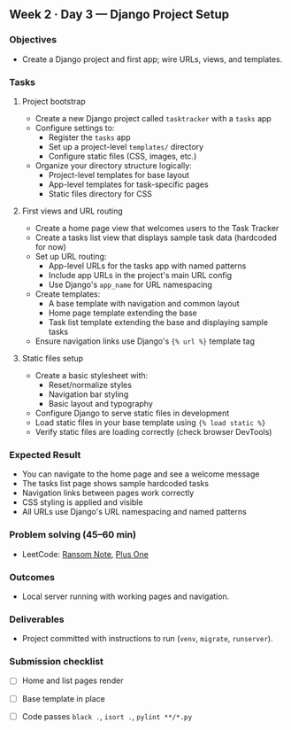 ## Week 2 · Day 3 — Django Project Setup

### Objectives
- Create a Django project and first app; wire URLs, views, and templates.

### Tasks
1) Project bootstrap
   - Create a new Django project called `tasktracker` with a `tasks` app
   - Configure settings to:
     - Register the `tasks` app
     - Set up a project-level `templates/` directory
     - Configure static files (CSS, images, etc.)
   - Organize your directory structure logically:
     - Project-level templates for base layout
     - App-level templates for task-specific pages
     - Static files directory for CSS

2) First views and URL routing
   - Create a home page view that welcomes users to the Task Tracker
   - Create a tasks list view that displays sample task data (hardcoded for now)
   - Set up URL routing:
     - App-level URLs for the tasks app with named patterns
     - Include app URLs in the project's main URL config
     - Use Django's `app_name` for URL namespacing
   - Create templates:
     - A base template with navigation and common layout
     - Home page template extending the base
     - Task list template extending the base and displaying sample tasks
   - Ensure navigation links use Django's `{% url %}` template tag

3) Static files setup
   - Create a basic stylesheet with:
     - Reset/normalize styles
     - Navigation bar styling
     - Basic layout and typography
   - Configure Django to serve static files in development
   - Load static files in your base template using `{% load static %}`
   - Verify static files are loading correctly (check browser DevTools)

### Expected Result
- You can navigate to the home page and see a welcome message
- The tasks list page shows sample hardcoded tasks
- Navigation links between pages work correctly
- CSS styling is applied and visible
- All URLs use Django's URL namespacing and named patterns

### Problem solving (45–60 min)
- LeetCode: [Ransom Note](https://leetcode.com/problems/ransom-note/), [Plus One](https://leetcode.com/problems/plus-one/)

### Outcomes
- Local server running with working pages and navigation.

### Deliverables
- Project committed with instructions to run (`venv`, `migrate`, `runserver`).

### Submission checklist
- [ ] Home and list pages render
- [ ] Base template in place
- [ ] Code passes `black .`, `isort .`, `pylint **/*.py`


